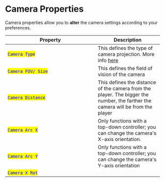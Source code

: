 # Camera Properties

Camera properties allow you to **alter** the camera settings according to your preferences.

<table><thead><tr><th width="278">Property</th><th>Description</th></tr></thead><tbody><tr><td><mark style="color:blue;"><code>Camera Type</code></mark></td><td>This defines the type of camera projection. More info <a href="../../../camera-controls.md#projections-control">here</a></td></tr><tr><td><mark style="color:blue;"><code>Camera FOV/ Size</code></mark></td><td>This defines the field of vision of the camera</td></tr><tr><td><mark style="color:blue;"><code>Camera Distance</code></mark></td><td>This defines the distance of the camera from the player. The bigger the number, the farther the camera will be from the player</td></tr><tr><td><mark style="color:blue;"><code>Camera Arc X</code></mark></td><td>Only functions with a top-down controller; you can change the camera's X-axis orientation.</td></tr><tr><td><mark style="color:blue;"><code>Camera Arc Y</code></mark></td><td>Only functions with a top-down controller; you can change the camera's Y-axis orientation</td></tr><tr><td><mark style="color:blue;"><code>Camera X Rot</code></mark></td><td></td></tr></tbody></table>

